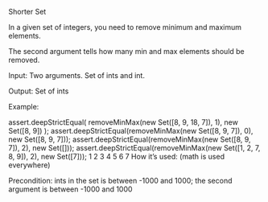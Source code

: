 Shorter Set

In a given set of integers, you need to remove minimum and maximum elements.

The second argument tells how many min and max elements should be removed.

Input: Two arguments. Set of ints and int.

Output: Set of ints

Example:

assert.deepStrictEqual(
    removeMinMax(new Set([8, 9, 18, 7]), 1),
    new Set([8, 9])
);
assert.deepStrictEqual(removeMinMax(new Set([8, 9, 7]), 0), new Set([8, 9, 7]));
assert.deepStrictEqual(removeMinMax(new Set([8, 9, 7]), 2), new Set([]));
assert.deepStrictEqual(removeMinMax(new Set([1, 2, 7, 8, 9]), 2), new Set([7]));
1
2
3
4
5
6
7
How it’s used: (math is used everywhere)

Precondition: ints in the set is between -1000 and 1000; the second argument is between -1000 and 1000